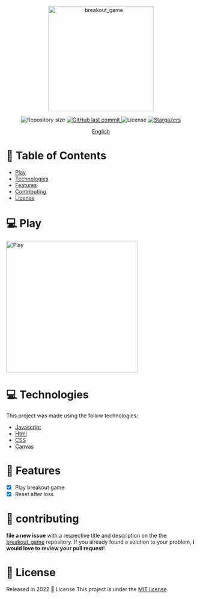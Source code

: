 <p align="center">
   <img src="https://raw.githubusercontent.com/Colgate13/breakout_game/main/img/index.png" alt="breakout_game" width="280"/>
</p>

<p align="center">	
  <img alt="Repository size" src="https://img.shields.io/github/repo-size/Pedro749/breakout_game?color=774DD6">

  <a href="https://github.com/Pedro749/breakout_game/commits">
    <img alt="GitHub last commit" src="https://img.shields.io/github/last-commit/Pedro749/breakout_game?color=774DD6">
  </a> 
  <img alt="License" src="https://img.shields.io/badge/license-MIT-8257E5">
  <a href="https://github.comPedro749/breakout_game/stargazers">
    <img alt="Stargazers" src="https://img.shields.io/github/stars/Pedro749/breakout_game?color=8257E5&logo=github">
  </a>
</p>

<p align="center">
    <a href="README.md">English</a>
  
 </p>

# :pushpin: Table of Contents

- [Play](#computer-play)
- [Technologies](#computer-technologies)
- [Features](#rocket-features)
- [Contributing](#tada-contributing)
- [License](#closed_book-license)


# :computer: Play

[<img alt="Play" width="350px" src="https://raw.githubusercontent.com/Colgate13/breakout_game/main/img/tictactoe.png" />](https://pedro749.github.io/breakout_game/)

# :computer: Technologies

This project was made using the follow technologies:

- [Javascript](https://www.javascript.com/)
- [Html](https://developer.mozilla.org/en-US/docs/Web/HTML)
- [CSS](https://developer.mozilla.org/en-US/docs/Web/CSS)
- [Canvas](https://developer.mozilla.org/en-US/docs/Web/API/Canvas_API)

# :rocket: Features

- [x] Play breakout game
- [x] Reset after loss

# :tada: contributing

**file a new issue** with a respective title and description on the the [breakout_game](https://github.com/Pedro749/breakout_game/issues) repository. If you already found a solution to your problem, **i would love to review your pull request**!

# :closed_book: License

Released in 2022 :closed_book: License
This project is under the [MIT license](./LICENSE).
